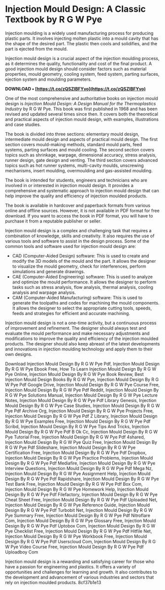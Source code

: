 # Injection Mould Design: A Classic Textbook by R G W Pye
 
Injection moulding is a widely used manufacturing process for producing plastic parts. It involves injecting molten plastic into a mould cavity that has the shape of the desired part. The plastic then cools and solidifies, and the part is ejected from the mould.
 
Injection mould design is a crucial aspect of the injection moulding process, as it determines the quality, functionality and cost of the final product. A good injection mould design should consider factors such as material properties, mould geometry, cooling system, feed system, parting surfaces, ejection system and moulding parameters.
 
**DOWNLOAD • [https://t.co/zQSZIBFYvo](https://t.co/zQSZIBFYvo)**


 
One of the most comprehensive and authoritative books on injection mould design is *Injection Mould Design: A Design Manual for the Thermoplastics Industry* by R G W Pye. This book was first published in 1968 and has been revised and updated several times since then. It covers both the theoretical and practical aspects of injection mould design, with examples, illustrations and case studies.
 
The book is divided into three sections: elementary mould design, intermediate mould design and aspects of practical mould design. The first section covers mould-making methods, standard mould parts, feed systems, parting surfaces and mould cooling. The second section covers topics such as shrinkage, warpage, dimensional accuracy, stress analysis, runner design, gate design and venting. The third section covers advanced topics such as hot runner systems, multi-cavity moulds, unscrewing mechanisms, insert moulding, overmoulding and gas-assisted moulding.
 
The book is intended for students, engineers and technicians who are involved in or interested in injection mould design. It provides a comprehensive and systematic approach to injection mould design that can help improve the quality and efficiency of injection moulded products.
 
The book is available in hardcover and paperback formats from various online and offline sources. However, it is not available in PDF format for free download. If you want to access the book in PDF format, you will have to purchase it from a reputable publisher or seller.
  
Injection mould design is a complex and challenging task that requires a combination of knowledge, skills and creativity. It also requires the use of various tools and software to assist in the design process. Some of the common tools and software used for injection mould design are:
 
- CAD (Computer-Aided Design) software: This is used to create and modify the 3D models of the mould and the part. It allows the designer to visualize the mould geometry, check for interferences, perform simulations and generate drawings.
- CAE (Computer-Aided Engineering) software: This is used to analyze and optimize the mould performance. It allows the designer to perform tasks such as stress analysis, flow analysis, thermal analysis, cooling analysis and warpage analysis.
- CAM (Computer-Aided Manufacturing) software: This is used to generate the toolpaths and codes for machining the mould components. It allows the designer to select the appropriate cutting tools, speeds, feeds and strategies for efficient and accurate machining.

Injection mould design is not a one-time activity, but a continuous process of improvement and refinement. The designer should always test and evaluate the mould performance and make necessary adjustments and modifications to improve the quality and efficiency of the injection moulded products. The designer should also keep abreast of the latest developments and innovations in injection moulding technology and apply them to their own designs.
 
Download Injection Mould Design By R G W Pye Pdf,  Injection Mould Design By R G W Pye Ebook Free,  How To Learn Injection Mould Design By R G W Pye Online,  Injection Mould Design By R G W Pye Book Review,  Best Injection Mould Design Books By R G W Pye,  Injection Mould Design By R G W Pye Pdf Google Drive,  Injection Mould Design By R G W Pye Course Free,  Injection Mould Design By R G W Pye Pdf Reddit,  Injection Mould Design By R G W Pye Solutions Manual,  Injection Mould Design By R G W Pye Lecture Notes,  Injection Mould Design By R G W Pye Pdf Library Genesis,  Injection Mould Design By R G W Pye Case Studies,  Injection Mould Design By R G W Pye Pdf Archive Org,  Injection Mould Design By R G W Pye Projects Free,  Injection Mould Design By R G W Pye Pdf Z Library,  Injection Mould Design By R G W Pye Examples Free,  Injection Mould Design By R G W Pye Pdf Scribd,  Injection Mould Design By R G W Pye Tips And Tricks,  Injection Mould Design By R G W Pye Pdf B Ok Cc,  Injection Mould Design By R G W Pye Tutorial Free,  Injection Mould Design By R G W Pye Pdf 4shared,  Injection Mould Design By R G W Pye Quiz Free,  Injection Mould Design By R G W Pye Pdf Slideshare,  Injection Mould Design By R G W Pye Certification Free,  Injection Mould Design By R G W Pye Pdf Dropbox,  Injection Mould Design By R G W Pye Practice Problems,  Injection Mould Design By R G W Pye Pdf Mediafire,  Injection Mould Design By R G W Pye Interview Questions,  Injection Mould Design By R G W Pye Pdf Mega Nz,  Injection Mould Design By R G W Pye Assignment Help,  Injection Mould Design By R G W Pye Pdf Rapidshare,  Injection Mould Design By R G W Pye Test Bank Free,  Injection Mould Design By R G W Pye Pdf Box Com,  Injection Mould Design By R G W Pye Homework Help,  Injection Mould Design By R G W Pye Pdf Filefactory,  Injection Mould Design By R G W Pye Cheat Sheet Free,  Injection Mould Design By R G W Pye Pdf Uploaded Net,  Injection Mould Design By R G W Pye Reference Guide,  Injection Mould Design By R G W Pye Pdf Turbobit Net,  Injection Mould Design By R G W Pye Summary Free,  Injection Mould Design By R G W Pye Pdf Nitroflare Com,  Injection Mould Design By R G W Pye Glossary Free,  Injection Mould Design By R G W Pye Pdf Uptobox Com,  Injection Mould Design By R G W Pye Checklist Free,  Injection Mould Design By R G W Pye Pdf Hitfile Net,  Injection Mould Design By R G W Pye Workbook Free,  Injection Mould Design By R G W Pye Pdf Userscloud Com,  Injection Mould Design By R G W Pye Video Course Free,  Injection Mould Design By R G W Pye Pdf Uploadboy Com
 
Injection mould design is a rewarding and satisfying career for those who have a passion for engineering and plastics. It offers a variety of opportunities and challenges for learning and growth. It also contributes to the development and advancement of various industries and sectors that rely on injection moulded products.
 8cf37b1e13
 
